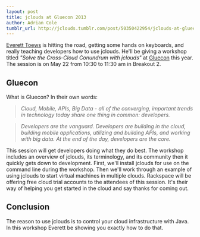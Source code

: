 ```yaml
---
layout: post
title: jclouds at Gluecon 2013
author: Adrian Cole
tumblr_url: http://jclouds.tumblr.com/post/50350422954/jclouds-at-gluecon-2013
---
```


[Everett Toews](https://twitter.com/everett_toews) is hitting the road, getting some hands on keyboards, and really teaching developers how to use jclouds. He'll be giving a workshop titled *"Solve the Cross-Cloud Conundrum with jclouds"* at [Gluecon](http://www.gluecon.com/2013/) this year. The session is on May 22 from 10:30 to 11:30 am in Breakout 2.

## Gluecon

What is Gluecon? In their own words:

>*Cloud, Mobile, APIs, Big Data - all of the converging, important trends in technology today share one thing in common: developers.*

>*Developers are the vanguard. Developers are building in the cloud, building mobile applications, utilizing and building APIs, and working with big data. At the end of the day, developers are the core.*

This session will get developers doing what they do best. The workshop includes an overview of jclouds, its terminology, and its community then it quickly gets down to development. First, we'll install jclouds for use on the command line during the workshop. Then we'll work through an example of using jclouds to start virtual machines in multiple clouds. Rackspace will be offering free cloud trial accounts to the attendees of this session. It's their way of helping you get started in the cloud and say thanks for coming out.

## Conclusion

The reason to use jclouds is to control your cloud infrastructure with Java. In this workshop Everett be showing you exactly how to do that.
